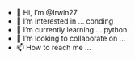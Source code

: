 - 👋 Hi, I’m @Irwin27
- 👀 I’m interested in ... conding
- 🌱 I’m currently learning ... python
- 💞️ I’m looking to collaborate on ...
- 📫 How to reach me ...

<!---
Irwin27/Irwin27 is a ✨ special ✨ repository because its `README.md` (this file) appears on your GitHub profile.
You can click the Preview link to take a look at your changes.
--->
